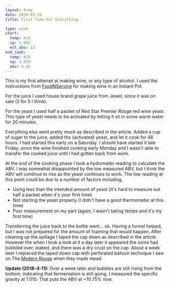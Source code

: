 ```yaml
---
layout: brew
date: 2018-03-31
title: First Time For Everything

type: wine
start:
  temp: N/A
  sg: 1.092
  est_abv: 12
end_cook:
  temp: N/A
  sg: 1.020
  abv: 9.45
---
```


This is my first attempt at making wine, or any type of alcohol. I used the instructions from [FoodNService](https://foodnservice.com/instant-pot-wine/) for making wine in an Instant Pot.

For the juice I used house brand grape juice from Jewel, since it was on sale (2 for 5 I think). 

For the yeast I used half a packet of Red Star Premier Rouge red wine yeast. This type of yeast needs to be activated by letting it sit in some warm water for 20 minutes.

Everything else went pretty much as described in the article. Added a cup of sugar to the juice, added the (activated) yeast, and let it cook for 48 hours. I had started this early on a Saturday. I should have started it late Friday, since the wine finished cooking early Monday and I wasn't able to transfer the cooked juice until I had gotten back from work.

At the end of the cooking phase I took a hydrometer reading to calculate the ABV. I was somewhat disappointed by the low measured ABV, but I think the ABV will continue to rise as the yeast continues to work. The low reading at this point could be due to a number of factors including, 
 * Using less than the intended amount of yeast (it's hard to measure out half a packet when it's your first time)
 * Not starting the yeast properly (I didn't have a good thermometer at this time)
 * Poor measurement on my part (again, I wasn't taking temps and it's my first time)

Transferring the juice back to the bottle went... ok. Having a funnel helped, but I was not prepared for the amount of foaming that would happen. After cleaning up the spillage I taped the cap down as described in the article. However the when I took a look at it a day later it appeared the some had bubbled over, leaked, and there was a dry crust on the cap. About a week later I replaced the taped down cap with perforated balloon technique I saw on The [Modern Rouge](https://youtu.be/2YwAvLru2ec) when they made mead.

**Update (2018-4-11):** Over a week later and bubbles are still rising from the bottom, indicating that fermentation is still going. I measured the specific gravity at 1.010. That puts the ABV at ~10.75% now.